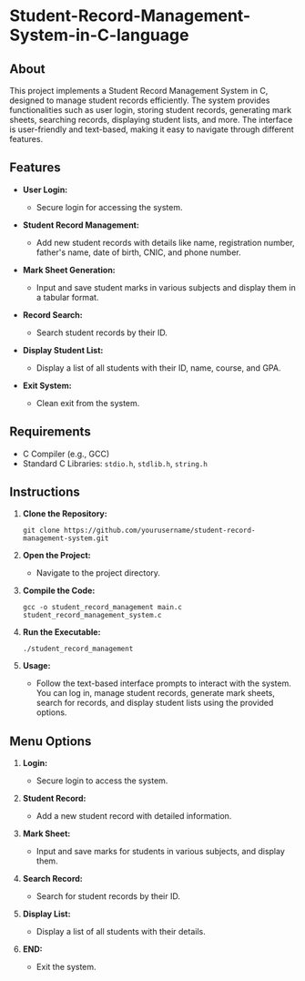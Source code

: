 # Student-Record-Management-System-in-C-language
## About

This project implements a Student Record Management System in C, designed to manage student records efficiently. The system provides functionalities such as user login, storing student records, generating mark sheets, searching records, displaying student lists, and more. The interface is user-friendly and text-based, making it easy to navigate through different features.

## Features
- **User Login:**
  - Secure login for accessing the system.

- **Student Record Management:**
  - Add new student records with details like name, registration number, father's name, date of birth, CNIC, and phone number.

- **Mark Sheet Generation:**
  - Input and save student marks in various subjects and display them in a tabular format.

- **Record Search:**
  - Search student records by their ID.

- **Display Student List:**
  - Display a list of all students with their ID, name, course, and GPA.

- **Exit System:**
  - Clean exit from the system.

## Requirements
- C Compiler (e.g., GCC)
- Standard C Libraries: `stdio.h`, `stdlib.h`, `string.h`

## Instructions
1. **Clone the Repository:**
   ```
   git clone https://github.com/yourusername/student-record-management-system.git
   ```
2. **Open the Project:**
   - Navigate to the project directory.

3. **Compile the Code:**
   ```
   gcc -o student_record_management main.c student_record_management_system.c
   ```
4. **Run the Executable:**
   ```
   ./student_record_management
   ```

5. **Usage:**
   - Follow the text-based interface prompts to interact with the system. You can log in, manage student records, generate mark sheets, search for records, and display student lists using the provided options.

## Menu Options
1. **Login:**
   - Secure login to access the system.

2. **Student Record:**
   - Add a new student record with detailed information.

3. **Mark Sheet:**
   - Input and save marks for students in various subjects, and display them.

4. **Search Record:**
   - Search for student records by their ID.

5. **Display List:**
   - Display a list of all students with their details.

6. **END:**
   - Exit the system.
